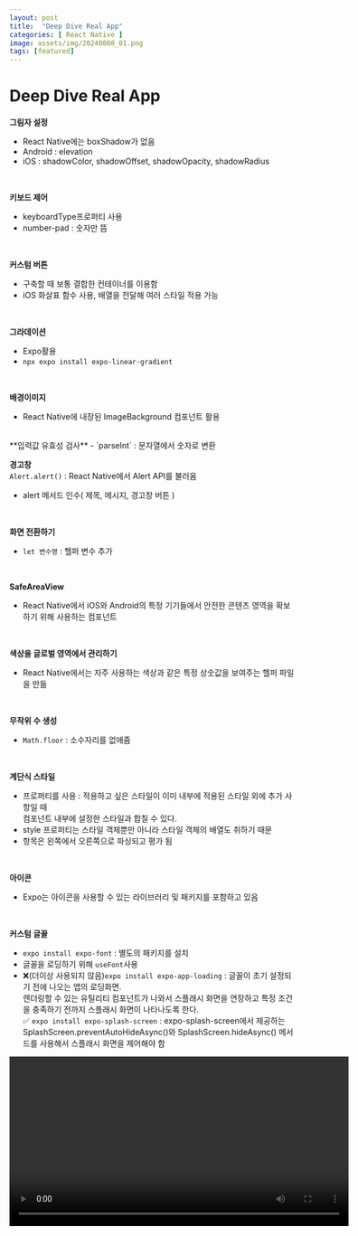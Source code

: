 ```yaml
---  
layout: post  
title:  "Deep Dive Real App"  
categories: [ React Native ]  
image: assets/img/20240808_01.png  
tags: [featured]  
---  
```

  
# Deep Dive Real App  
  
**그림자 설정**  
- React Native에는 boxShadow가 없음  
- Android : elevation  
- iOS : shadowColor, shadowOffset, shadowOpacity, shadowRadius  
<br>

**키보드 제어**  
- keyboardType프로퍼티 사용  
- number-pad : 숫자만 뜸  
<br>  

**커스텀 버튼**  
- 구축할 때 보통 결합한 컨테이너를 이용함  
- iOS 화살표 함수 사용, 배열을 전달해 여러 스타일 적용 가능  
<br>  

**그라데이션**  
- Expo활용  
- `npx expo install expo-linear-gradient`  
<br>  

**배경이미지**  
- React Native에 내장된 ImageBackground 컴포넌트 활용  
<br>  
**입력값 유효성 검사**  
- `parseInt` : 문자열에서 숫자로 변환  
<br> 

**경고창**  
`Alert.alert()` : React Native에서 Alert API를 불러옴  
- alert 메서드 인수( 제목, 메시지, 경고창 버튼 )  
<br>  

**화면 전환하기**  
- `let 변수명` : 헬퍼 변수 추가  
<br>  

**SafeAreaView**  
 - React Native에서 iOS와 Android의 특정 기기들에서 안전한 콘텐츠 영역을 확보하기 위해 사용하는 컴포넌트  
<br>  

**색상을 글로벌 영역에서 관리하기**  
- React Native에서는 자주 사용하는 색상과 같은 특정 상숫값을 보여주는 헬퍼 파일을 만듦  
<br>  

**무작위 수 생성**  
- `Math.floor` : 소수자리를 없애줌     
<br>  

**계단식 스타일**  
- 프로퍼티를 사용 : 적용하고 싶은 스타일이 이미 내부에 적용된 스타일 외에 추가 사항일 때  
컴포넌트 내부에 설정한 스타일과 합칠 수 있다.  
- style 프로퍼티는 스타일 객체뿐만 아니라 스타일 객체의 배열도 취하기 때문  
- 항목은 왼쪽에서 오른쪽으로 파싱되고 평가 됨  
<br>


**아이콘**  
- Expo는 아이콘을 사용할 수 있는 라이브러리 및 패키지를 포함하고 있음  
<br>  
  
**커스텀 글꼴**  
- `expo install expo-font` : 별도의 패키지를 설치  
- 글꼴을 로딩하기 위해 `useFont`사용  
- ❌(더이상 사용되지 않음)`expo install expo-app-loading` :  글꼴이 초기 설정되기 전에 나오는 앱의 로딩화면.  
렌더링할 수 있는 유틸리티 컴포넌트가 나와서 스플래시 화면을 연장하고 특정 조건을 충족하기 전까지 스플래시 화면이 나타나도록 한다.  
✅ `expo install expo-splash-screen` : expo-splash-screen에서 제공하는 SplashScreen.preventAutoHideAsync()와 SplashScreen.hideAsync() 메서드를 사용해서 스플래시 화면을 제어해야 함  
  
<video controls width="600">      
  <source src="/NextGenWebDev/assets/img/20240809_01.mp4" type="video/mp4">      
  Your browser does not support the video tag.      
</video>   